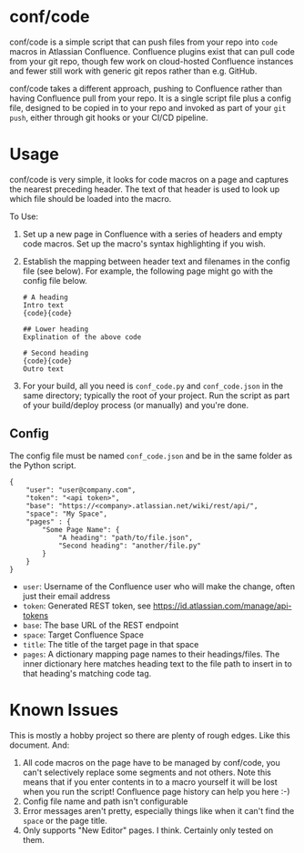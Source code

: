# conf/code
conf/code is a simple script that can push files from your repo into `code` macros in Atlassian Confluence. Confluence plugins exist that can pull code from your git repo, though few work on cloud-hosted Confluence instances and fewer still work with generic git repos rather than e.g. GitHub.

conf/code takes a different approach, pushing to Confluence rather than having Confluence pull from your repo. It is a single script file plus a config file, designed to be copied in to your repo and invoked as part of your `git push`, either through git hooks or your CI/CD pipeline.

# Usage
conf/code is very simple, it looks for code macros on a page and captures the nearest preceding header. The text of that header is used to look up which file should be loaded into the macro.

To Use:
1. Set up a new page in Confluence with a series of headers and empty code macros. Set up the macro's syntax highlighting if you wish.

1. Establish the mapping between header text and filenames in the config file (see below). For example, the following page might go with the config file below.
    ```
    # A heading
    Intro text
    {code}{code}

    ## Lower heading
    Explination of the above code

    # Second heading
    {code}{code}
    Outro text
    ```

1. For your build, all you need is `conf_code.py` and `conf_code.json` in the same directory; typically the root of your project. Run the script as part of your build/deploy process (or manually) and you're done.

## Config
The config file must be named `conf_code.json` and be in the same folder as the Python script.
```
{
    "user": "user@company.com",
    "token": "<api token>",
    "base": "https://<company>.atlassian.net/wiki/rest/api/",
    "space": "My Space",
    "pages" : {
        "Some Page Name": {
            "A heading": "path/to/file.json",
            "Second heading": "another/file.py"
        }
    }
}
```
- `user`: Username of the Confluence user who will make the change, often just their email address
- `token`: Generated REST token, see https://id.atlassian.com/manage/api-tokens
- `base`: The base URL of the REST endpoint
- `space`: Target Confluence Space
- `title`: The title of the target page in that space
- `pages`: A dictionary mapping page names to their headings/files. The inner dictionary here matches heading text to the file path to insert in to that heading's matching code tag.

# Known Issues
This is mostly a hobby project so there are plenty of rough edges. Like this document. And:

1. All code macros on the page have to be managed by conf/code, you can't selectively replace some segments and not others. Note this means that if you enter contents in to a macro yourself it will be lost when you run the script! Confluence page history can help you here :-)
1. Config file name and path isn't configurable
1. Error messages aren't pretty, especially things like when it can't find the `space` or the page title.
1. Only supports "New Editor" pages. I think. Certainly only tested on them.